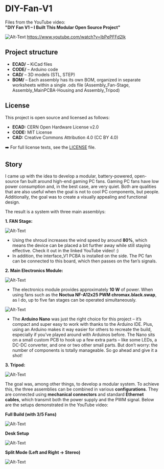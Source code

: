# DIY-Fan-V1

Files from the YouTube video:  
**"DIY Fan V1 – I Built This Modular Open Source Project"**

![Alt-Text](img/DIY_FAN_V1_Thumbnail.png)
https://www.youtube.com/watch?v=IbPePFFd2lk



## Project structure

- **ECAD/** – KiCad files  
- **CODE/** – Arduino code  
- **CAD/** – 3D models (STL, STEP)
- **BOM/** – Each assembly has its own BOM, organized in separate worksheets within a single .ods file (Assembly_Fan-Stage, Assembly_MainPCBA-Housing and Assembly_Tripod)



## License

This project is open source and licensed as follows:

- **ECAD:** CERN Open Hardware License v2.0  
- **CODE:** MIT License  
- **CAD:** Creative Commons Attribution 4.0 (CC BY 4.0)

➡️ For full license texts, see the [LICENSE](LICENSE) file.


## Story

I came up with the idea to develop a modular, battery-powered, open-source fan built around high-end gaming PC fans. Gaming PC fans have low power consumption and, in the best case, are very quiet. Both are qualities that are also useful when the goal is not to cool PC components, but people. Additionally, the goal was to create a visually appealing and functional design.

The result is a system with three main assemblys: 


**1. FAN Stage:**

![Alt-Text](img/Assembly1.png)

- Using the shroud increases the wind speed by around **80%**, which means the device can be placed a bit further away while still staying effective. Check it out in the linked YouTube video! :)
- In addition, the interface_V1 PCBA is installed on the side. The PC fan can be connected to this board, which then passes on the fan’s signals.


**2. Main Electronics Module:**

![Alt-Text](img/Assembly2.png)

- The electronics module provides approximately **10 W** of power. When using fans such as the **Noctua NF-A12x25 PWM chromax.black.swap**, as I do, up to five fan stages can be operated simultaneously.

![Alt-Text](img/ArduinoNano.png)

- The **Arduino Nano** was just the right choice for this project – it’s compact and super easy to work with thanks to the Arduino IDE. Plus, using an Arduino makes it way easier for others to recreate the build, especially if you’ve played around with Arduinos before. The Nano sits on a small custom PCB to hook up a few extra parts – like some LEDs, a DC-DC converter, and one or two other small parts. But don’t worry: the number of components is totally manageable. So go ahead and give it a shot!


**3. Tripod:**

![Alt-Text](img/Assembly3.png)

The goal was, among other things, to develop a modular system. To achieve this, the three assemblies can be combined in various **configurations**. They are connected using **mechanical connectors** and standard **Ethernet cables**, which transmit both the power supply and the PWM signal.
Below are the setups demonstrated in the YouTube video:


**Full Build (with 3/5 Fans)**

![Alt-Text](img/Build1.png)


**Desk Setup**

![Alt-Text](img/Build2.png)


**Split Mode (Left and Right → Stereo)**

![Alt-Text](img/Build3.png)





